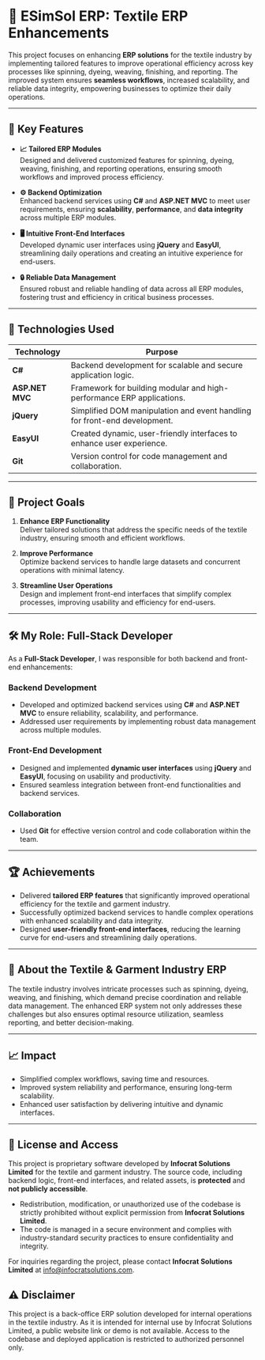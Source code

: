 # 🧵 **ESimSol ERP: Textile ERP Enhancements**

This project focuses on enhancing **ERP solutions** for the textile industry by implementing tailored features to improve operational efficiency across key processes like spinning, dyeing, weaving, finishing, and reporting. The improved system ensures **seamless workflows**, increased scalability, and reliable data integrity, empowering businesses to optimize their daily operations.

---

## 🌟 **Key Features**

- **📈 Tailored ERP Modules**  
  Designed and delivered customized features for spinning, dyeing, weaving, finishing, and reporting operations, ensuring smooth workflows and improved process efficiency.

- **⚙️ Backend Optimization**  
  Enhanced backend services using **C#** and **ASP.NET MVC** to meet user requirements, ensuring **scalability**, **performance**, and **data integrity** across multiple ERP modules.

- **🖥️ Intuitive Front-End Interfaces**  
  Developed dynamic user interfaces using **jQuery** and **EasyUI**, streamlining daily operations and creating an intuitive experience for end-users.

- **🔒 Reliable Data Management**  
  Ensured robust and reliable handling of data across all ERP modules, fostering trust and efficiency in critical business processes.

---

## 🔧 **Technologies Used**

| **Technology**        | **Purpose**                                  |
|-----------------------|----------------------------------------------|
| **C#**                | Backend development for scalable and secure application logic. |
| **ASP.NET MVC**       | Framework for building modular and high-performance ERP applications. |
| **jQuery**            | Simplified DOM manipulation and event handling for front-end development. |
| **EasyUI**            | Created dynamic, user-friendly interfaces to enhance user experience. |
| **Git**               | Version control for code management and collaboration. |

---

## 🎯 **Project Goals**

1. **Enhance ERP Functionality**  
   Deliver tailored solutions that address the specific needs of the textile  industry, ensuring smooth and efficient workflows.

2. **Improve Performance**  
   Optimize backend services to handle large datasets and concurrent operations with minimal latency.

3. **Streamline User Operations**  
   Design and implement front-end interfaces that simplify complex processes, improving usability and efficiency for end-users.

---

## 🛠️ **My Role: Full-Stack Developer**

As a **Full-Stack Developer**, I was responsible for both backend and front-end enhancements:

### **Backend Development**
- Developed and optimized backend services using **C#** and **ASP.NET MVC** to ensure reliability, scalability, and performance.  
- Addressed user requirements by implementing robust data management across multiple modules.

### **Front-End Development**
- Designed and implemented **dynamic user interfaces** using **jQuery** and **EasyUI**, focusing on usability and productivity.  
- Ensured seamless integration between front-end functionalities and backend services.

### **Collaboration**
- Used **Git** for effective version control and code collaboration within the team.

---

## 🏆 **Achievements**

- Delivered **tailored ERP features** that significantly improved operational efficiency for the textile and garment industry.  
- Successfully optimized backend services to handle complex operations with enhanced scalability and data integrity.  
- Designed **user-friendly front-end interfaces**, reducing the learning curve for end-users and streamlining daily operations.

---

## 📜 **About the Textile & Garment Industry ERP**

The textile industry involves intricate processes such as spinning, dyeing, weaving, and finishing, which demand precise coordination and reliable data management. The enhanced ERP system not only addresses these challenges but also ensures optimal resource utilization, seamless reporting, and better decision-making.

---

## 📈 **Impact**

- Simplified complex workflows, saving time and resources.  
- Improved system reliability and performance, ensuring long-term scalability.  
- Enhanced user satisfaction by delivering intuitive and dynamic interfaces.

---

## 📜 **License and Access**

This project is proprietary software developed by **Infocrat Solutions Limited** for the textile and garment industry. The source code, including backend logic, front-end interfaces, and related assets, is **protected** and **not publicly accessible**.  

- Redistribution, modification, or unauthorized use of the codebase is strictly prohibited without explicit permission from **Infocrat Solutions Limited**.  
- The code is managed in a secure environment and complies with industry-standard security practices to ensure confidentiality and integrity.  

For inquiries regarding the project, please contact **Infocrat Solutions Limited** at [info@infocratsolutions.com](mailto:info@infocratsolutions.com).  

## ⚠️ Disclaimer
This project is a back-office ERP solution developed for internal operations in the textile industry. As it is intended for internal use by Infocrat Solutions Limited, a public website link or demo is not available. Access to the codebase and deployed application is restricted to authorized personnel only.

